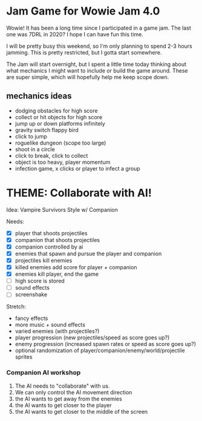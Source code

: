 # Jam Game for Wowie Jam 4.0
Wowie! It has been a long time since I participated in a game jam. The last one was 7DRL in 2020? I hope I can have fun this time.

I will be pretty busy this weekend, so I'm only planning to spend 2-3 hours jamming. This is pretty restricted, but I gotta start somewhere.

The Jam will start overnight, but I spent a little time today thinking about what mechanics I might want to include or build the game around. These are super simple, which will hopefully help me keep scope down.

## mechanics ideas
- dodging obstacles for high score
- collect or hit objects for high score
- jump up or down platforms infinitely
- gravity switch flappy bird
- click to jump
- roguelike dungeon (scope too large)
- shoot in a circle
- click to break, click to collect
- object is too heavy, player momentum
- infection game, x clicks or player to infect a group

# THEME: Collaborate with AI!
Idea: Vampire Survivors Style w/ Companion

Needs:
- [x] player that shoots projectiles
- [x] companion that shoots projectiles
- [x] companion controlled by ai
- [x] enemies that spawn and pursue the player and companion
- [x] projectiles kill enemies
- [x] killed enemies add score for player + companion
- [x] enemies kill player, end the game
- [ ] high score is stored
- [ ] sound effects
- [ ] screenshake

Stretch: 
- fancy effects
- more music + sound effects
- varied enemies (with projectiles?)
- player progression (new projectiles/speed as score goes up?)
- enemy progression (increased spawn rates or speed as score goes up?)
- optional randomization of player/companion/enemy/world/projectile sprites

### Companion AI workshop

1. The AI needs to "collaborate" with us.
2. We can only control the AI movement direction
3. the AI wants to get away from the enemies
4. the AI wants to get closer to the player
5. the AI wants to get closer to the middle of the screen

